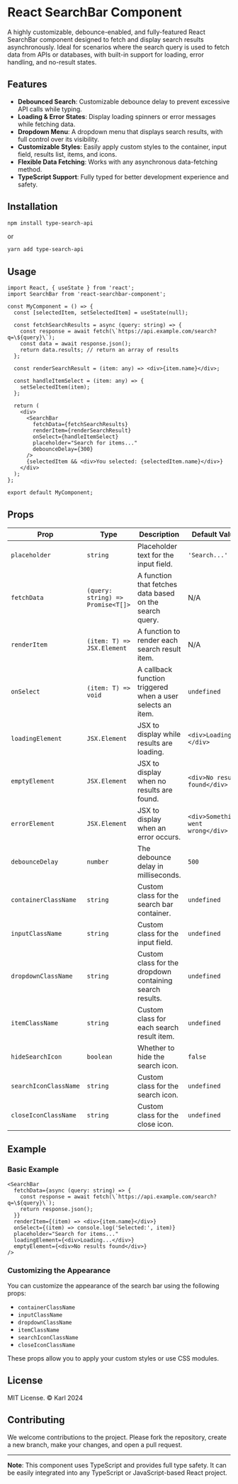 # React SearchBar Component

A highly customizable, debounce-enabled, and fully-featured React SearchBar component designed to fetch and display search results asynchronously. Ideal for scenarios where the search query is used to fetch data from APIs or databases, with built-in support for loading, error handling, and no-result states.

## Features

- **Debounced Search**: Customizable debounce delay to prevent excessive API calls while typing.
- **Loading & Error States**: Display loading spinners or error messages while fetching data.
- **Dropdown Menu**: A dropdown menu that displays search results, with full control over its visibility.
- **Customizable Styles**: Easily apply custom styles to the container, input field, results list, items, and icons.
- **Flexible Data Fetching**: Works with any asynchronous data-fetching method.
- **TypeScript Support**: Fully typed for better development experience and safety.

## Installation

```bash
npm install type-search-api
```

or

```bash
yarn add type-search-api
```

## Usage

```tsx
import React, { useState } from 'react';
import SearchBar from 'react-searchbar-component';

const MyComponent = () => {
  const [selectedItem, setSelectedItem] = useState(null);

  const fetchSearchResults = async (query: string) => {
    const response = await fetch(\`https://api.example.com/search?q=\${query}\`);
    const data = await response.json();
    return data.results; // return an array of results
  };

  const renderSearchResult = (item: any) => <div>{item.name}</div>;

  const handleItemSelect = (item: any) => {
    setSelectedItem(item);
  };

  return (
    <div>
      <SearchBar
        fetchData={fetchSearchResults}
        renderItem={renderSearchResult}
        onSelect={handleItemSelect}
        placeholder="Search for items..."
        debounceDelay={300}
      />
      {selectedItem && <div>You selected: {selectedItem.name}</div>}
    </div>
  );
};

export default MyComponent;
```

## Props

| Prop                  | Type                              | Description                                                | Default Value                     |
| --------------------- | --------------------------------- | ---------------------------------------------------------- | --------------------------------- |
| `placeholder`         | `string`                          | Placeholder text for the input field.                      | `'Search...'`                     |
| `fetchData`           | `(query: string) => Promise<T[]>` | A function that fetches data based on the search query.    | N/A                               |
| `renderItem`          | `(item: T) => JSX.Element`        | A function to render each search result item.              | N/A                               |
| `onSelect`            | `(item: T) => void`               | A callback function triggered when a user selects an item. | `undefined`                       |
| `loadingElement`      | `JSX.Element`                     | JSX to display while results are loading.                  | `<div>Loading...</div>`           |
| `emptyElement`        | `JSX.Element`                     | JSX to display when no results are found.                  | `<div>No results found</div>`     |
| `errorElement`        | `JSX.Element`                     | JSX to display when an error occurs.                       | `<div>Something went wrong</div>` |
| `debounceDelay`       | `number`                          | The debounce delay in milliseconds.                        | `500`                             |
| `containerClassName`  | `string`                          | Custom class for the search bar container.                 | `undefined`                       |
| `inputClassName`      | `string`                          | Custom class for the input field.                          | `undefined`                       |
| `dropdownClassName`   | `string`                          | Custom class for the dropdown containing search results.   | `undefined`                       |
| `itemClassName`       | `string`                          | Custom class for each search result item.                  | `undefined`                       |
| `hideSearchIcon`      | `boolean`                         | Whether to hide the search icon.                           | `false`                           |
| `searchIconClassName` | `string`                          | Custom class for the search icon.                          | `undefined`                       |
| `closeIconClassName`  | `string`                          | Custom class for the close icon.                           | `undefined`                       |

## Example

### Basic Example

```tsx
<SearchBar
  fetchData={async (query: string) => {
    const response = await fetch(\`https://api.example.com/search?q=\${query}\`);
    return response.json();
  }}
  renderItem={(item) => <div>{item.name}</div>}
  onSelect={(item) => console.log('Selected:', item)}
  placeholder="Search for items..."
  loadingElement={<div>Loading...</div>}
  emptyElement={<div>No results found</div>}
/>
```

### Customizing the Appearance

You can customize the appearance of the search bar using the following props:

- `containerClassName`
- `inputClassName`
- `dropdownClassName`
- `itemClassName`
- `searchIconClassName`
- `closeIconClassName`

These props allow you to apply your custom styles or use CSS modules.

## License

MIT License. © Karl 2024

## Contributing

We welcome contributions to the project. Please fork the repository, create a new branch, make your changes, and open a pull request.

---

**Note**: This component uses TypeScript and provides full type safety. It can be easily integrated into any TypeScript or JavaScript-based React project.
